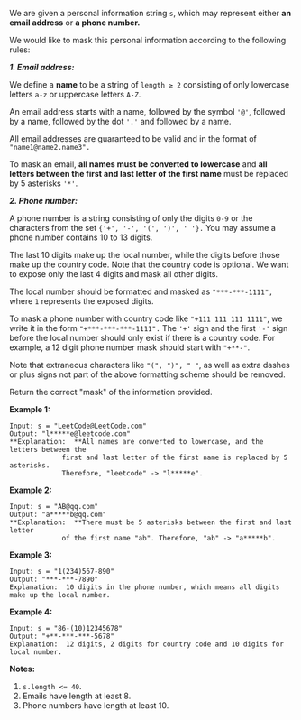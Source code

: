 We are given a personal information string `s`, which may represent either
**an email address** or **a phone number.**

We would like to mask this personal information according to the following
rules:

  
_**1\. Email address:**_

We define a  **name** to be a string of `length ≥ 2` consisting of only
lowercase letters `a-z` or uppercase letters `A-Z`.

An email address starts with a name, followed by the symbol `'@'`, followed by
a name, followed by the dot `'.'` and followed by a name.

All email addresses are guaranteed to be valid and in the format of
`"name1@name2.name3".`

To mask an email, **all names must be converted to lowercase** and **all
letters between the first and last letter of the first name** must be replaced
by 5 asterisks `'*'`.

  
_**2\. Phone number:**_

A phone number is a string consisting of only the digits `0-9` or the
characters from the set `{'+', '-', '(', ')', ' '}.` You may assume a phone
number contains 10 to 13 digits.

The last 10 digits make up the local number, while the digits before those
make up the country code. Note that the country code is optional. We want to
expose only the last 4 digits and mask all other digits.

The local number should be formatted and masked as `"***-***-1111", `where `1`
represents the exposed digits.

To mask a phone number with country code like `"+111 111 111 1111"`, we write
it in the form `"+***-***-***-1111".`  The `'+'` sign and the first `'-'` sign
before the local number should only exist if there is a country code.  For
example, a 12 digit phone number mask should start with `"+**-"`.

Note that extraneous characters like `"(", ")", " "`, as well as extra dashes
or plus signs not part of the above formatting scheme should be removed.



Return the correct "mask" of the information provided.



**Example 1:**

    
    
    Input: s = "LeetCode@LeetCode.com"
    Output: "l*****e@leetcode.com"
    **Explanation:  **All names are converted to lowercase, and the letters between the
                 first and last letter of the first name is replaced by 5 asterisks.
                 Therefore, "leetcode" -> "l*****e".
    

**Example 2:**

    
    
    Input: s = "AB@qq.com"
    Output: "a*****b@qq.com"
    **Explanation:  **There must be 5 asterisks between the first and last letter 
                 of the first name "ab". Therefore, "ab" -> "a*****b".
    

**Example 3:**

    
    
    Input: s = "1(234)567-890"
    Output: "***-***-7890"
    Explanation:  10 digits in the phone number, which means all digits make up the local number.
    

**Example 4:**

    
    
    Input: s = "86-(10)12345678"
    Output: "+**-***-***-5678"
    Explanation:  12 digits, 2 digits for country code and 10 digits for local number. 
    

**Notes:**

  1. `s.length <= 40`.
  2. Emails have length at least 8.
  3. Phone numbers have length at least 10.

